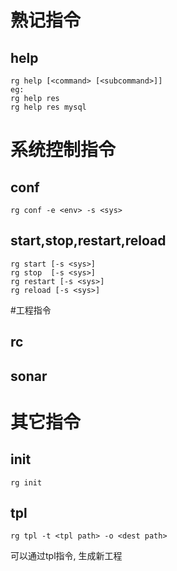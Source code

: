 # 熟记指令
## help 
```
rg help [<command> [<subcommand>]] 
eg:
rg help res
rg help res mysql
```

# 系统控制指令
## conf

```
rg conf -e <env> -s <sys>
```
## start,stop,restart,reload

```
rg start [-s <sys>]
rg stop  [-s <sys>]
rg restart [-s <sys>]
rg reload [-s <sys>]
```

#工程指令
## rc 
## sonar

# 其它指令
## init
```
rg init 
```

## tpl 


```
rg tpl -t <tpl path> -o <dest path>
```

可以通过tpl指令, 生成新工程
